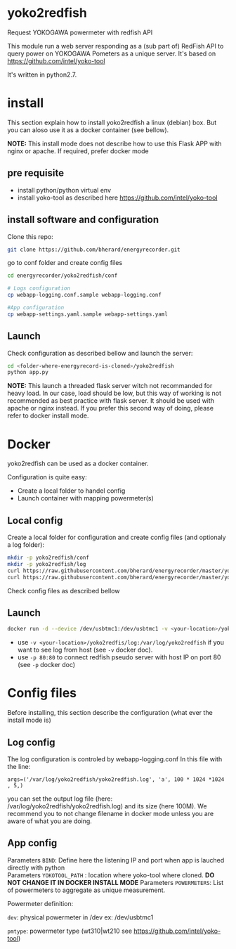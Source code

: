 # yoko2redfish
Request YOKOGAWA powermeter with redfish API

This module run a web server responding as a (sub part of) RedFish API to query power on YOKOGAWA Pometers as a unique server.
It's based on https://github.com/intel/yoko-tool

It's written in python2.7.

# install
This section explain how to install yoko2redfish a linux (debian) box.
But you can aloso use it as a docker container (see bellow).

**NOTE:** This install mode does not describe how to use this Flask APP with nginx or apache. 
If required, prefer docker mode

## pre requisite
  * install python/python virtual env
  * install yoko-tool as described here https://github.com/intel/yoko-tool

## install software and configuration
Clone this repo:

```bash
git clone https://github.com/bherard/energyrecorder.git
```
go to conf folder and create config files
```bash
cd energyrecorder/yoko2redfish/conf

# Logs configuration
cp webapp-logging.conf.sample webapp-logging.conf

#App configuration
cp webapp-settings.yaml.sample webapp-settings.yaml
```

## Launch
Check configuration as described bellow and launch the server:
```bash
cd <folder-where-energyrecord-is-cloned>/yoko2redfish
python app.py
```
**NOTE:** This launch a threaded flask server witch not recommanded for heavy load. In our case, load should be low, but  this way of working is not recommended as best practice with flask server.
It should be used with apache or nginx instead.
If you prefer this second way of doing, please refer to docker install mode.

# Docker

yoko2redfish can be used as a docker container. 

Configuration is quite easy:
  * Create a local folder to handel config
  * Launch container with mapping powermeter(s)
  
## Local config

Create a local folder for configuration and create config files (and optionaly a log folder):
```bash
mkdir -p yoko2redfish/conf
mkdir -p yoko2redfish/log
curl https://raw.githubusercontent.com/bherard/energyrecorder/master/yoko2redfish/conf/webapp-logging.conf.sample -o yoko2redfish/conf/webapp-logging.conf
curl https://raw.githubusercontent.com/bherard/energyrecorder/master/yoko2redfish/conf/webapp-settings.yaml.sample -o yoko2redfish/conf/webapp-settings.yaml
```
Check config files as described bellow

## Launch
```bash
docker run -d --device /dev/usbtmc1:/dev/usbtmc1 -v <your-location>/yoko2redfis/conf:/usr/local/yoko2redfish/conf [-v <your-location>/yoko2redfis/log:/var/log/yoko2redfish [-p 80:80] --name yoko2redfish bherard/yoko2redfish
```
  * use `-v <your-location>/yoko2redfis/log:/var/log/yoko2redfish` if you want to see log from host (see `-v` docker doc). 
  * use `-p 80:80` to connect redfish pseudo server with host IP on port 80 (see `-p` docker doc)
# Config files
Before installing, this section describe the configuration (what ever the install mode is)

## Log config
The log configuration is controled by webapp-logging.conf
In this file  with the line:
```
args=('/var/log/yoko2redfish/yoko2redfish.log', 'a', 100 * 1024 *1024 , 5,)
```
you can set the output log file (here: /var/log/yoko2redfish/yoko2redfish.log) and its size (here 100M).
We recommend you to not change filename in docker mode unless you are aware of what you are doing.

## App config

  Parameters `BIND`: Define here the listening IP and port when app is lauched directly with python  
  Parameters `YOKOTOOL_PATH` : location where yoko-tool where cloned. **DO NOT CHANGE IT IN DOCKER INSTALL MODE**
  Parameters `POWERMETERS`: List of powermeters to aggregate as unique measurement.


Powermeter definition:

`dev`: physical powermeter in /dev ex: /dev/usbtmc1

`pmtype`: powermeter type (wt310|wt210 see https://github.com/intel/yoko-tool)


